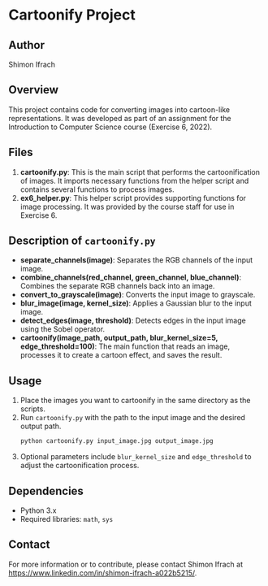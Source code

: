 
# Cartoonify Project

## Author
Shimon Ifrach

## Overview
This project contains code for converting images into cartoon-like representations. It was developed as part of an assignment for the Introduction to Computer Science course (Exercise 6, 2022).

## Files
1. **cartoonify.py**: This is the main script that performs the cartoonification of images. It imports necessary functions from the helper script and contains several functions to process images.
2. **ex6_helper.py**: This helper script provides supporting functions for image processing. It was provided by the course staff for use in Exercise 6.

## Description of `cartoonify.py`
- **separate_channels(image)**: Separates the RGB channels of the input image.
- **combine_channels(red_channel, green_channel, blue_channel)**: Combines the separate RGB channels back into an image.
- **convert_to_grayscale(image)**: Converts the input image to grayscale.
- **blur_image(image, kernel_size)**: Applies a Gaussian blur to the input image.
- **detect_edges(image, threshold)**: Detects edges in the input image using the Sobel operator.
- **cartoonify(image_path, output_path, blur_kernel_size=5, edge_threshold=100)**: The main function that reads an image, processes it to create a cartoon effect, and saves the result.

## Usage
1. Place the images you want to cartoonify in the same directory as the scripts.
2. Run `cartoonify.py` with the path to the input image and the desired output path.
   ```bash
   python cartoonify.py input_image.jpg output_image.jpg
   ```
3. Optional parameters include `blur_kernel_size` and `edge_threshold` to adjust the cartoonification process.

## Dependencies
- Python 3.x
- Required libraries: `math`, `sys`

## Contact

For more information or to contribute, please contact Shimon Ifrach at https://www.linkedin.com/in/shimon-ifrach-a022b5215/.
